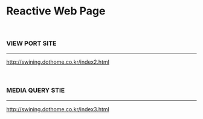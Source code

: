 # Reactive Web Page
<br>

### VIEW PORT SITE 
---------------
http://swining.dothome.co.kr/index2.html
<br>
<br>
<br>


### MEDIA QUERY STIE
--------------------
http://swining.dothome.co.kr/index3.html
<br>
<br>
